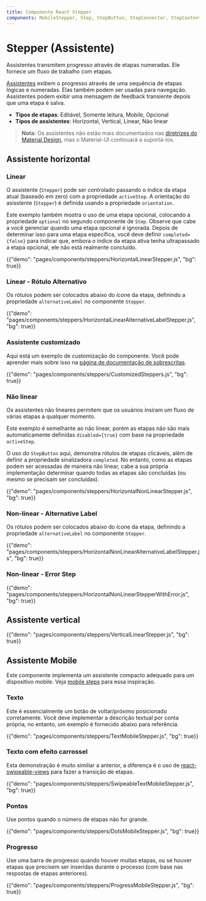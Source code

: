 ```yaml
---
title: Componente React Stepper
components: MobileStepper, Step, StepButton, StepConnector, StepContent, StepIcon, StepLabel, Stepper
---
```


# Stepper (Assistente)

<p class="description">Assistentes transmitem progresso através de etapas numeradas. Ele fornece um fluxo de trabalho com etapas.</p>

[Assistentes](https://material.io/archive/guidelines/components/steppers.html) exibem o progresso através de uma sequência de etapas lógicas e numeradas. Elas também podem ser usadas para navegação. Assistentes podem exibir uma mensagem de feedback transiente depois que uma etapa é salva.

- **Tipos de etapas**: Editável, Somente leitura, Mobile, Opcional
- **Tipos de assistentes**: Horizontal, Vertical, Linear, Não linear

> **Nota:** Os assistentes não estão mais documentados nas [diretrizes do Material Design](https://material.io/), mas o Material-UI continuará a suportá-los.

## Assistente horizontal

### Linear

O assistente (`Stepper`) pode ser controlado passando o índice da etapa atual (baseado em zero) com a propriedade `activeStep`. A orientação do asisstente (`Stepper`) é definida usando a propriedade `orientation`.

Este exemplo também mostra o uso de uma etapa opcional, colocando a propriedade `optional` no segundo componente de `Step`. Observe que cabe a você gerenciar quando uma etapa opcional é ignorada. Depois de determinar isso para uma etapa específica, você deve definir `completed={false}` para indicar que, embora o índice da etapa ativa tenha ultrapassado a etapa opcional, ele não está realmente concluído.

{{"demo": "pages/components/steppers/HorizontalLinearStepper.js", "bg": true}}

### Linear - Rótulo Alternativo

Os rótulos podem ser colocados abaixo do ícone da etapa, definindo a propriedade `alternativeLabel` no componente `Stepper`.

{{"demo": "pages/components/steppers/HorizontalLinearAlternativeLabelStepper.js", "bg": true}}

### Assistente customizado

Aqui está um exemplo de customização do componente. Você pode aprender mais sobre isso na [página de documentação de sobrescritas](/customization/components/).

{{"demo": "pages/components/steppers/CustomizedSteppers.js", "bg": true}}

### Não linear

Os assistentes não lineares permitem que os usuários insiram um fluxo de várias etapas a qualquer momento.

Este exemplo é semelhante ao não linear, porém as etapas não são mais automaticamente definidas `disabled={true}` com base na propriedade `activeStep`.

O uso do `StepButton` aqui, demonstra rótulos de etapas clicáveis, além de definir a propriedade sinalizadora `completed`. No entanto, como as etapas podem ser acessadas de maneira não linear, cabe a sua própria implementação determinar quando todas as etapas são concluídas (ou mesmo se precisam ser concluídas).

{{"demo": "pages/components/steppers/HorizontalNonLinearStepper.js", "bg": true}}

### Non-linear - Alternative Label

Os rótulos podem ser colocados abaixo do ícone da etapa, definindo a propriedade `alternativeLabel` no componente `Stepper`.

{{"demo": "pages/components/steppers/HorizontalNonLinearAlternativeLabelStepper.js", "bg": true}}

### Non-linear - Error Step

{{"demo": "pages/components/steppers/HorizontalNonLinearStepperWithError.js", "bg": true}}

## Assistente vertical

{{"demo": "pages/components/steppers/VerticalLinearStepper.js", "bg": true}}

## Assistente Mobile

Este componente implementa um assistente compacto adequado para um dispositivo mobile. Veja [mobile steps](https://material.io/archive/guidelines/components/steppers.html#steppers-types-of-steps) para essa inspiração.

### Texto

Este é essencialmente um botão de voltar/próximo posicionado corretamente. Você deve implementar a descrição textual por conta própria, no entanto, um exemplo é fornecido abaixo para referência.

{{"demo": "pages/components/steppers/TextMobileStepper.js", "bg": true}}

### Texto com efeito carrossel

Esta demonstração é muito similiar a anterior, a diferença é o uso de [react-swipeable-views](https://github.com/oliviertassinari/react-swipeable-views) para fazer a transição de etapas.

{{"demo": "pages/components/steppers/SwipeableTextMobileStepper.js", "bg": true}}

### Pontos

Use pontos quando o número de etapas não for grande.

{{"demo": "pages/components/steppers/DotsMobileStepper.js", "bg": true}}

### Progresso

Use uma barra de progresso quando houver muitas etapas, ou se houver etapas que precisem ser inseridas durante o processo (com base nas respostas de etapas anteriores).

{{"demo": "pages/components/steppers/ProgressMobileStepper.js", "bg": true}}